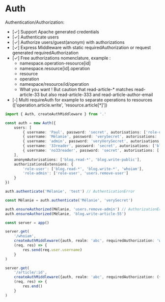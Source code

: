 # Auth

Authentication/Authorization:
- [✓] Support Apache generated credentials
- [✓] Authenticate users
- [✓] Authorize users/guest(anonym) with authorizations
- [✓] Express Middleware with static requiredAuthorization or request generated requiredAuthorization
- [✓] Free authorizations nomenclature, example :
  - namespace.operation-resource[id]
  - namespace.resource[id].operation
  - resource
  - operation
  - namespace/resource/id/operation
  - What you want ! But caution that read-article-* matches read-article-33 but also read-article-333 and read-article-author-email
- [-] Multi requireAuth for example to separate operations to resources (['operation.article.write', 'resource.article[\*]'])

```typescript
import { Auth, createAuthMiddleware } from '.'

const auth = new Auth({
    users: [
        { username: 'Paul', password: 'secret', autorisations: ['role-user'] },
        { username: 'Mélanie', password: 'verySecret', autorisations: ['role-admin'] },
        { username: 'admin', password: 'veryVerySecret', autorisations: ['*', '!users.remove-admin'] },
        { username: '33reader', password: 'secret', autorisations: ['blog.read-article[33]'] },
        { username: 'no33reader', password: 'secret', autorisations: ['blog.read-article[*]', '!blog.read-article[33]'] }
    ],
    anonymAutorisations: ['blog.read-*', 'blog.write-public'],
    authorizationsExtensions: {
        'role-user': ['blog.read-*', 'blog.write-*', 'whoiam'],
        'role-admin': ['role-user', 'users.remove-user']
    }
})

auth.authenticate('Mélanie', 'test') // AuthenticationError

const Mélanie = auth.authenticate('Mélanie', 'verySecret')

auth.ensureAuthorized(Mélanie, 'users.remove-admin') // AuthorizationError
auth.ensureAuthorized(Mélanie, 'blog.write-article-55')

const server = app()

server.get(
    '/whoiam',
    createAuthMiddleware({auth, realm: 'abc', requiredAuthorization: 'whoiam'}),
    (req, res) => {
        res.send(req.user.username)
    }
)

server.get(
    '/article/:id',
    createAuthMiddleware({auth, realm: 'abc', requiredAuthorization: ({params}) => 'blog.read-article[' + params.id + ']'}),
    (req, res) => {
        res.end()
    }
)
```
